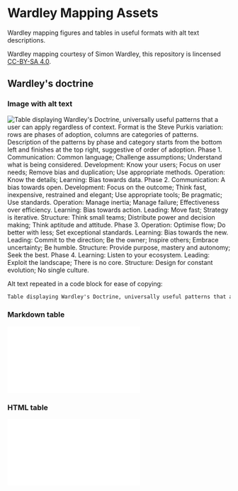 # Wardley Mapping Assets

Wardley mapping figures and tables in useful formats with alt text descriptions.

Wardley mapping courtesy of Simon Wardley, this repository is lincensed [CC-BY-SA 4.0](LICENSE.md).

## Wardley's doctrine

### Image with alt text

![Table displaying Wardley's Doctrine, universally useful patterns that a user can apply regardless of context. Format is the Steve Purkis variation: rows are phases of adoption, columns are categories of patterns. Description of the patterns by phase and category starts from the bottom left and finishes at the top right, suggestive of order of adoption. Phase 1. Communication: Common language; Challenge assumptions; Understand what is being considered. Development: Know your users; Focus on user needs; Remove bias and duplication; Use appropriate methods. Operation: Know the details; Learning: Bias towards data. Phase 2. Communication: A bias towards open. Development: Focus on the outcome; Think fast, inexpensive, restrained and elegant; Use appropriate tools; Be pragmatic; Use standards. Operation: Manage inertia; Manage failure; Effectiveness over efficiency. Learning: Bias towards action. Leading: Move fast; Strategy is iterative. Structure: Think small teams; Distribute power and decision making; Think aptitude and attitude. Phase 3. Operation: Optimise flow; Do better with less; Set exceptional standards. Learning: Bias towards the new. Leading: Commit to the direction; Be the owner; Inspire others; Embrace uncertainty; Be humble. Structure: Provide purpose, mastery and autonomy; Seek the best. Phase 4. Learning: Listen to your ecosystem. Leading: Exploit the landscape; There is no core. Structure: Design for constant evolution; No single culture.](doctrine-purkisvar.jpg)

Alt text repeated in a code block for ease of copying:

```txt
Table displaying Wardley's Doctrine, universally useful patterns that a user can apply regardless of context. Format is the Steve Purkis variation: rows are phases of adoption, columns are categories of patterns. Description of the patterns by phase and category starts from the bottom left and finishes at the top right, suggestive of order of adoption. Phase 1. Communication: Common language; Challenge assumptions; Understand what is being considered. Development: Know your users; Focus on user needs; Remove bias and duplication; Use appropriate methods. Operation: Know the details; Learning: Bias towards data. Phase 2. Communication: A bias towards open. Development: Focus on the outcome; Think fast, inexpensive, restrained and elegant; Use appropriate tools; Be pragmatic; Use standards. Operation: Manage inertia; Manage failure; Effectiveness over efficiency. Learning: Bias towards action. Leading: Move fast; Strategy is iterative. Structure: Think small teams; Distribute power and decision making; Think aptitude and attitude. Phase 3. Operation: Optimise flow; Do better with less; Set exceptional standards. Learning: Bias towards the new. Leading: Commit to the direction; Be the owner; Inspire others; Embrace uncertainty; Be humble. Structure: Provide purpose, mastery and autonomy; Seek the best. Phase 4. Learning: Listen to your ecosystem. Leading: Exploit the landscape; There is no core. Structure: Design for constant evolution; No single culture.
```

### Markdown table

![](doctrine-purkisvar.md)

### HTML table

![](doctrine-purkisvar.html)
